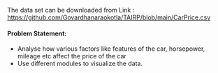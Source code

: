
The data set can be downloaded from Link : https://github.com/Govardhanaraokotla/TAIRP/blob/main/CarPrice.csv


#### Problem Statement:
* Analyse how various factors like features of the car, horsepower, mileage etc affect the price of the car 
* Use different modules to visualize the data.
